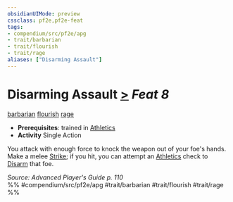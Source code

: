 ```yaml
---
obsidianUIMode: preview
cssclass: pf2e,pf2e-feat
tags:
- compendium/src/pf2e/apg
- trait/barbarian
- trait/flourish
- trait/rage
aliases: ["Disarming Assault"]
---
```

# Disarming Assault  [>](/rules/core-rulebook/chapter-9-playing-the-game.md#Actions "Single Action") *Feat 8*  
[barbarian](/rules/traits/barbarian.md)  [flourish](/rules/traits/flourish.md)  [rage](/rules/traits/rage.md)  

- **Prerequisites**: trained in [Athletics](/compendium/skills.md#Athletics)
- **Activity** Single Action

You attack with enough force to knock the weapon out of your foe's hands. Make a melee [Strike](/rules/actions/strike.md); if you hit, you can attempt an [Athletics](/compendium/skills.md#Athletics) check to [Disarm](/rules/actions/disarm.md) that foe.

*Source: Advanced Player's Guide p. 110*  
%% #compendium/src/pf2e/apg #trait/barbarian #trait/flourish #trait/rage %%